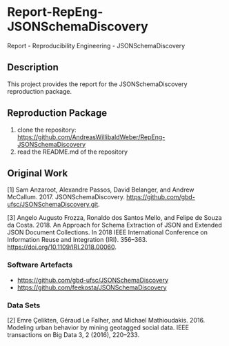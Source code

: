 # Report-RepEng-JSONSchemaDiscovery

Report - Reproducibility Engineering - JSONSchemaDiscovery

## Description

This project provides the report for 
the JSONSchemaDiscovery reproduction package.

## Reproduction Package

1. clone the repository: https://github.com/AndreasWillibaldWeber/RepEng-JSONSchemaDiscovery
2. read the README.md of the repository

## Original Work

[1] Sam Anzaroot, Alexandre Passos, David Belanger, and Andrew McCallum. 2017.
    JSONSchemaDiscovery. https://github.com/gbd-ufsc/JSONSchemaDiscovery.git.

[3] Angelo Augusto Frozza, Ronaldo dos Santos Mello, and Felipe de Souza da Costa.
    2018. An Approach for Schema Extraction of JSON and Extended JSON Document Collections.
    In 2018 IEEE International Conference on Information Reuse and
    Integration (IRI). 356–363. https://doi.org/10.1109/IRI.2018.00060.

### Software Artefacts

* https://github.com/gbd-ufsc/JSONSchemaDiscovery
* https://github.com/feekosta/JSONSchemaDiscovery

### Data Sets

[2] Emre Çelikten, Géraud Le Falher, and Michael Mathioudakis. 2016. Modeling
urban behavior by mining geotagged social data. IEEE transactions on Big Data 3,
2 (2016), 220–233.
